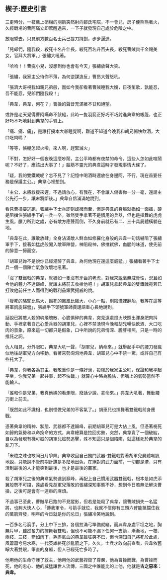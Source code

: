 ## 楔子:歷史引言

三更時分，一枝蘸上硝棉的羽箭突然射向鄒氏宅院，不一會兒，房子便熊熊著火，久經戰場的曹阿瞞立即驚醒過來，一下子就發現自己處於危險之中。

放眼望去，只見前方數百名士兵已提刀持劍，步步逼進。

「兒郎們，隨我殺，殺死十名升什長，殺死百名升百夫長，殺死曹賊賞千金賜美女，官拜大將軍。」張繡大吼著。

「哈哈！！曹疵小兒，沒想到你也會有今天」張繡放聲大笑。

「張繡，我家主公待你不薄，為何逆謀造反」曹昂大聲怒吼。

「張濟大哥視我如親兄弟般，而如今我卻看著曹賊睡我大嫂，日夜笙歌，孰能忍，吾不能忍，兒郎們隨我殺！」

「典韋，典韋，何在？」曹操的聲音充滿著不甘和絕望。

或許是老天覺得曹阿瞞命不該絕，此時一隻羽箭正好巧不巧射進典韋的帳篷，也正好巧不巧地射到典韋的手臂上。

「痛、痛、痛」，是誰打擾本大爺睡覺啊，難道不知道今晚我和胡兄暢快飲酒，大口吃肉嗎？

「等等，帳棚怎起火啦，來人啊，趕緊滅火」

「不對，怎好好一個夜晚這麼吵鬧，主公平時都有夜禁的命令，這些人怎如此喧鬧呢？不好了，應該出大事了！」腦筋不靈光的典韋這時才發現事情大條了。

「疑，我的雙鐵戟呢？怎不見了？記憶中喝酒時還放在身邊阿，不行，現在首要任務是保護主公。」典韋心裡想到。

「主公，末將救援來遲，不過請放心，有我在，不會讓人傷害你一分一毫，還請主公先行一步，讓末將斷後。」典韋自信滿滿地說到。

看見曹操要逃跑，張繡手下士兵即刻蜂擁而至，但是典韋的身軀就猶如一面牆，硬是阻擋住張繡手下的一兵一卒，雖然雙手拿著不是慣用的兵器，但也是揮舞的虎虎生風，腰刀所到之處，必有敵方應聲而倒，不久身前就已有二、三十具屍體橫躺在地。

「典韋在此，誰敢放肆」全身沾滿敵人鮮血如修羅化身般的典韋一句話嚇阻了張繡軍手下，接著如猛虎般闖入敵軍陣營，神阻殺神，佛擋弑佛，血腥的味道，使先前的醉意一掃而空。

「胡軍兒妳不是說你已經灌醉了典韋，為何他現在還這麼威猛。」張繡看著手下士兵一個一個陣亡氣急敗壞地吼著。

「沒了雙鐵戟的典韋，就猶如一隻沒有牙齒的老虎，對我來說毫無威脅性，況且如今他的體力不達巔峰，就讓末將前去收拾他吧！」胡軍兒拿起典韋的雙鐵戟宛若已打敗他前任主人而得到的戰利品耀武揚威的說。

「瘦死的駱駝比馬大，餓死的鳳凰比雞大，小心一點，別陰溝裡翻船，我等在這等將軍凱旋歸營」，張繡手下頭號軍師賈詡語重心長地說到。

話說已將敵人殺的魂飛魄散、心膽俱碎的典韋，突見遠處燈火映照出渾身肥肉抖動、手裡拿著自己心愛兵器的胡軍兒，心裡不禁湧現今晚和胡兄暢快飲酒、大口吃肉的景象，原來這一切都只是假象，口中所說的兄弟情深、膽肝相照，只是一時的推託之詞。

仇人相見，分外眼紅，典韋大吼一聲，「胡軍兒，納命來。」就舉起手中的腰刀發瘋似地往胡軍兒方向移動，看著來勢洶洶地典韋，胡軍兒心中不禁一驚，或許自己有些托大了。

「典韋，你我各為其主，我敬重你是一條好漢，投降於我家主公吧，保證和我平起平坐，你我兄弟一起共事，起不快哉。」就算心中略為膽怯，但嘴上的氣勢當然不能輸人。

「誰和你是兄弟，我真他媽的看走眼，廢話少說，拿命來。」典韋大吼著，舞動腰刀衝上前去。

「既然如此不識相，也別怪做兄弟的不客氣了。」胡車兒也揮舞著雙鐵戟前身應戰。

憑著典韋的精神、狀態、武器都不達顛峰，前期胡軍兒可是大佔上風，但憑著視死如歸的氣勢和以命換命的方式，典韋總算是拉回劣勢，突然，典韋賣了一個破綻，自以為發現有機可趁的胡軍兒趁勢追擊，殊不知這只是個陷阱，就這樣死於典韋的亂刀下。

「米粒之珠也敢同日月爭輝」典韋收回自己獨門武器-雙鐵戟對著胡軍兒屍體嘲諷地說，只能說不管前期計謀是多麼地出色，在絕對的武力面前，一切都是渣，只有活到最後的人才能笑到最後，也才是最後的贏家。

殺了胡軍兒之後的典韋氣勢達到巔峰，再配上自己慣用武器雙鐵戟，根本是如虎添翼般勢不可擋，遠處看見胡軍兒落敗的張繡深知事態不妙，想到今日若無法解決曹操，之後可是會有一連串的麻煩。

不過事已至此，曹賊早已跑的不見蹤影，但若是能殺了典韋，讓曹賊損失一名猛將，也夠大快人心，「傳我軍令，弓箭手就位，我就不信你有三頭六臂能抵擋住我的萬箭齊發，明年的今日就是你的忌日」張繡冷笑地說到。

一百多名弓箭手，分上中下三排，各個拉滿弓準備就緒，而典韋身處平坦之地，胸無片甲，雖然奮力的揮舞著雙戟，但也不可能不漏下任何一支箭，漸漸地，一枝、兩枝、三枝，箭如雨下，耗盡氣血的典韋雖狂笑不已，但也深知自己將死於此處，風蕭蕭兮易水寒，一代英雄終死於亂箭之下，久久，士兵才敢向前查看，典韋依舊睜大著雙眼，筆直的身軀，但人已經死亡多時了。

他用他的生命守護了救主，他用他的武藝捍衛了尊嚴，他為曹操而戰，為曹操而死，他的忠心、他的威猛讓世人流傳，三國之中誰能比的上他，他就是**古之惡來：典韋。**